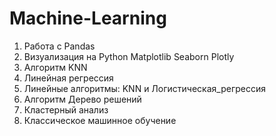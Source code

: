 # Machine-Learning

1. Работа с Pandas
2. Визуализация на Python Matplotlib Seaborn Plotly
3. Алгоритм KNN
4. Линейная регрессия
5. Линейные алгоритмы: KNN и Логистическая_регрессия
6. Алгоритм Дерево решений
7. Кластерный анализ
8. Классическое машинное обучение
